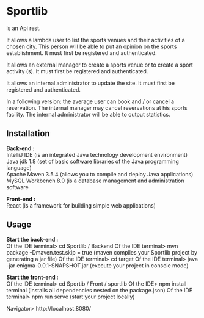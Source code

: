 # Sportlib

is an Api rest.

It allows a lambda user to list the sports venues and their activities of a chosen city.
This person will be able to put an opinion on the sports establishment.
It must first be registered and authenticated.

It allows an external manager to create a sports venue or to create a sport activity (s).
It must first be registered and authenticated.

It allows an internal administrator to update the site.
It must first be registered and authenticated.

In a following version:
the average user can book and / or cancel a reservation.
The internal manager may cancel reservations at his sports facility.
The internal administrator will be able to output statistics.

## Installation

<strong>Back-end :</strong>  
IntelliJ IDE (is an integrated Java technology development environment)    
Java jdk 1.8 (set of basic software libraries of the Java programming language)    
Apache Maven 3.5.4 (allows you to compile and deploy Java applications)    
MySQL Workbench 8.0 (is a database management and administration software   

<strong>Front-end :</strong>  
React (is a framework for building simple web applications)

## Usage  

<strong>Start the back-end :</strong>  
Of the IDE terminal> cd Sportlib / Backend
Of the IDE terminal> mvn package -Dmaven.test.skip = true (maven compiles your Sportlib project by generating a jar file)
Of the IDE terminal> cd target
Of the IDE terminal> java -jar enigma-0.0.1-SNAPSHOT.jar (execute your project in console mode) 

<strong>Start the front-end :</strong>  
Of the IDE terminal> cd Sportib / Front / sportlib
Of the IDE> npm install terminal (installs all dependencies nested on the package.json)
Of the IDE terminal> npm run serve (start your project locally)

Navigator>  http://localhost:8080/  
